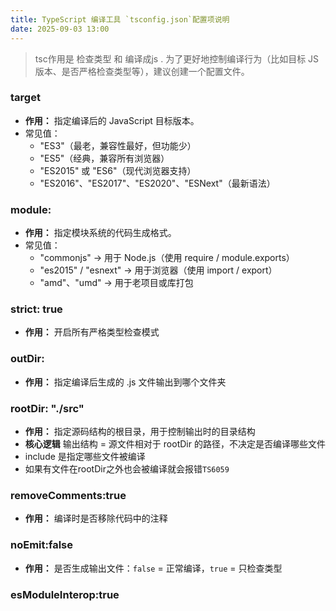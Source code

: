 ```yaml
---
title: TypeScript 编译工具 `tsconfig.json`配置项说明
date: 2025-09-03 13:00
---
```



> tsc作用是 检查类型 和 编译成js . 为了更好地控制编译行为（比如目标 JS 版本、是否严格检查类型等），建议创建一个配置文件。


### target
  - **作用：** 指定编译后的 JavaScript 目标版本。
  - 常见值：
    - "ES3"（最老，兼容性最好，但功能少）
    - "ES5"（经典，兼容所有浏览器）
    - "ES2015" 或 "ES6"（现代浏览器支持）
    - "ES2016"、"ES2017"、"ES2020"、"ESNext"（最新语法）
### module:
  - **作用：** 指定模块系统的代码生成格式。
  - 常见值：
    - "commonjs" → 用于 Node.js（使用 require / module.exports）
    - "es2015" / "esnext" → 用于浏览器（使用 import / export）
    - "amd"、"umd" → 用于老项目或库打包
### strict: true
  - **作用：** 开启所有严格类型检查模式
### outDir:
  - **作用：** 指定编译后生成的 .js 文件输出到哪个文件夹
### rootDir: "./src" 
  - **作用：** 指定源码结构的根目录，用于控制输出时的目录结构 
  - **核心逻辑** 输出结构 = 源文件相对于 rootDir 的路径，不决定是否编译哪些文件
  - include 是指定哪些文件被编译
  - 如果有文件在rootDir之外也会被编译就会报错`TS6059`
### removeComments:true
  - **作用：** 编译时是否移除代码中的注释
### noEmit:false
  - **作用：** 是否生成输出文件：`false` = 正常编译，`true` = 只检查类型
### esModuleInterop:true